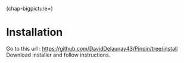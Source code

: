 (chap-bigpicture=)
# Installation

Go to this url : https://github.com/DavidDelaunay43/Pinpin/tree/install
Download installer and follow instructions.
